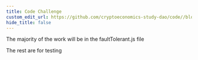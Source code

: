 ```yaml
---
title: Code Challenge
custom_edit_url: https://github.com/cryptoeconomics-study-dao/code//blob/master/ch2/2.3/README.md
hide_title: false
---
```

<!-- This file is generated by /website/scripts/sync-util.js - changes will be overwritten! -->

The majority of the work will be in the faultTolerant.js file


The rest are for testing






